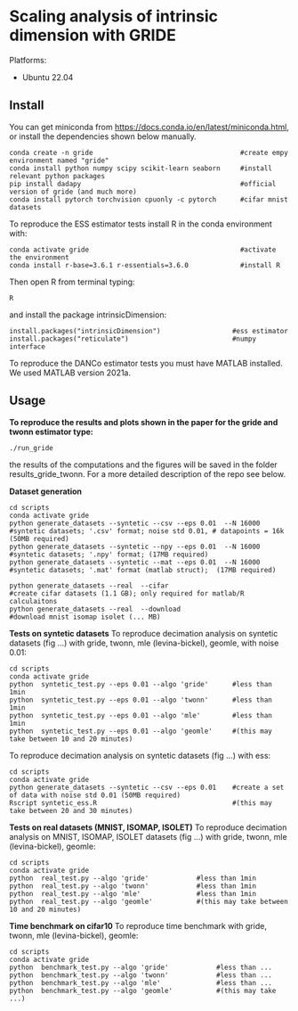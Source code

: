 # Scaling analysis of intrinsic dimension with GRIDE

Platforms:

- Ubuntu 22.04

## Install

You can get miniconda from https://docs.conda.io/en/latest/miniconda.html, or install the dependencies shown below manually.

```
conda create -n gride                                     #create empy environment named "gride"
conda install python numpy scipy scikit-learn seaborn     #install relevant python packages
pip install dadapy                                        #official version of gride (and much more)
conda install pytorch torchvision cpuonly -c pytorch      #cifar mnist datasets
```

To reproduce the ESS estimator tests install R in the conda environment with: 
```
conda activate gride                                      #activate the environment
conda install r-base=3.6.1 r-essentials=3.6.0             #install R 
```
Then open R from terminal typing:
```
R
```
and install the package intrinsicDimension:
```
install.packages("intrinsicDimension")                  #ess estimator
install.packages("reticulate")                          #numpy interface 
```
To reproduce the DANCo estimator tests you must have MATLAB installed. We used MATLAB version 2021a.


## Usage

**To reproduce the results and plots shown in the paper for the gride and twonn estimator type:**
```
./run_gride
```
the results of the computations and the figures will be saved in the folder results_gride_twonn. For a more detailed description of the repo see below.





**Dataset generation**
```
cd scripts
conda activate gride
python generate_datasets --syntetic --csv --eps 0.01  --N 16000   #syntetic datasets; '.csv' format; noise std 0.01, # datapoints = 16k (50MB required) 
python generate_datasets --syntetic --npy --eps 0.01  --N 16000   #syntetic datasets; '.npy' format; (17MB required)
python generate_datasets --syntetic --mat --eps 0.01  --N 16000   #syntetic datasets; '.mat' format (matlab struct);  (17MB required)

python generate_datasets --real  --cifar                          #create cifar datasets (1.1 GB); only required for matlab/R calculaitons
python generate_datasets --real  --download                       #download mnist isomap isolet (... MB)
```

**Tests on syntetic datasets**
To reproduce decimation analysis on syntetic datasets (fig ...) with gride, twonn, mle (levina-bickel), geomle, with noise 0.01:
```
cd scripts
conda activate gride
python  syntetic_test.py --eps 0.01 --algo 'gride'      #less than 1min
python  syntetic_test.py --eps 0.01 --algo 'twonn'      #less than 1min
python  syntetic_test.py --eps 0.01 --algo 'mle'        #less than 1min
python  syntetic_test.py --eps 0.01 --algo 'geomle'     #(this may take between 10 and 20 minutes)
```

To reproduce decimation analysis on syntetic datasets (fig ...) with ess:
```
cd scripts
conda activate gride
python generate_datasets --syntetic --csv --eps 0.01    #create a set of data with noise std 0.01 (50MB required)
Rscript syntetic_ess.R                                  #(this may take between 20 and 30 minutes)
```

**Tests on real datasets (MNIST, ISOMAP, ISOLET)**
To reproduce decimation analysis on MNIST, ISOMAP, ISOLET datasets (fig ...) with gride, twonn, mle (levina-bickel), geomle:
```
cd scripts
conda activate gride
python  real_test.py --algo 'gride'            #less than 1min
python  real_test.py --algo 'twonn'            #less than 1min
python  real_test.py --algo 'mle'              #less than 1min
python  real_test.py --algo 'geomle'           #(this may take between 10 and 20 minutes)
```


**Time benchmark on cifar10**
To reproduce time benchmark with gride, twonn, mle (levina-bickel), geomle:
```
cd scripts
conda activate gride
python  benchmark_test.py --algo 'gride'            #less than ...
python  benchmark_test.py --algo 'twonn'            #less than ...
python  benchmark_test.py --algo 'mle'              #less than ...
python  benchmark_test.py --algo 'geomle'           #(this may take ...)
```



